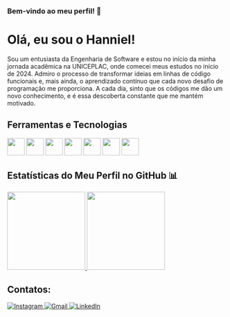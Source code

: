 ### Bem-vindo ao meu perfil! 👋
 
# Olá, eu sou o Hanniel! 

Sou um entusiasta da Engenharia de Software e estou no início da minha jornada acadêmica na UNICEPLAC, onde comecei meus estudos no início de 2024. Admiro o processo de transformar ideias em linhas de código funcionais e, mais ainda, o aprendizado contínuo que cada novo desafio de programação me proporciona. A cada dia, sinto que os códigos me dão um novo conhecimento, e é essa descoberta constante que me mantém motivado.


## Ferramentas e Tecnologias

<img loading="lazy" src="https://cdn.jsdelivr.net/gh/devicons/devicon/icons/git/git-original.svg" width="40" height="40"/> <img loading="lazy" src="https://cdn.jsdelivr.net/gh/devicons/devicon/icons/javascript/javascript-original.svg" width="40" height="40"/> <img loading="lazy" src="https://cdn.jsdelivr.net/gh/devicons/devicon/icons/python/python-original.svg" width="40" height="40"/> <img loading="lazy" src="https://cdn.jsdelivr.net/gh/devicons/devicon/icons/html5/html5-original.svg" width="40" height="40"/> <img loading="lazy" src="https://cdn.jsdelivr.net/gh/devicons/devicon/icons/css3/css3-original.svg" width="40" height="40"/> <img loading="lazy" src="https://cdn.jsdelivr.net/gh/devicons/devicon/icons/java/java-plain.svg" width="40" height="40"/> <img loading="lazy" src="https://cdn.jsdelivr.net/gh/devicons/devicon/icons/c/c-original.svg" width="40" height="40"/>

## Estatísticas do Meu Perfil no GitHub 📊
<div>
  <a href="https://github.com/HannielAlencar">
    <img loading="lazy" height="180em" src="https://github-readme-stats.vercel.app/api/top-langs/?username=HannielAlencar&layout=compact&langs_count=7&theme=dracula"/>
    <img loading="lazy" height="180em" src="https://github-readme-stats.vercel.app/api?username=HannielAlencar&show_icons=true&theme=dracula&include_all_commits=true&count_private=true"/>
  </a>
</div>
          
          
## Contatos:

<div>
  <a href="https://www.instagram.com/hanniel.alencar/" target="_blank">
    <img loading="lazy" src="https://img.shields.io/badge/-Instagram-%23E4405F?style=for-the-badge&logo=instagram&logoColor=white" alt="Instagram">
  </a>
  <a href="mailto:hannielsantos73@gmail.com" target="_blank">
    <img loading="lazy" src="https://img.shields.io/badge/Gmail-D14836?style=for-the-badge&logo=gmail&logoColor=white" alt="Gmail">
  </a>
  <a href="https://www.linkedin.com/in/hanniel-santos-de-alencar-14943b243/" target="_blank">
    <img loading="lazy" src="https://img.shields.io/badge/-LinkedIn-%230077B5?style=for-the-badge&logo=linkedin&logoColor=white" alt="LinkedIn">
  </a>   
</div>
